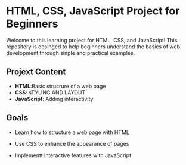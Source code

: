 # HTML, CSS, JavaScript Project for Beginners

Welcome to this learning project for HTML, CSS, and JavaScript! This repository is desinged to help beginners understand the basics of web development through sinple and practical examples.

## Projext Content

- **HTML**:Basic strucrure of a web page
- **CSS**: sTYLING AND LAYOUT
- **JavaScript**: Adding interactivity

## Goals

- Learn how to structure a web page with HTML

- Use CSS to enhance the appearance of pages

- Implementt interactive features with JavaScript
